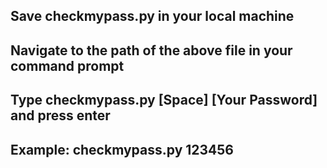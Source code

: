 ## Save checkmypass.py in your local machine
## Navigate to the path of the above file in your command prompt
## Type checkmypass.py [Space] [Your Password] and press enter
## Example: checkmypass.py 123456
